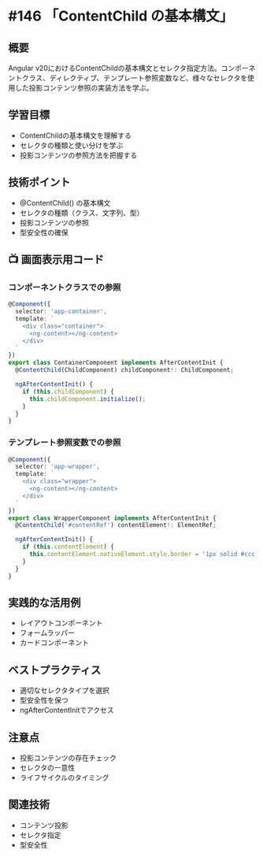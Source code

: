 # #146 「ContentChild の基本構文」

## 概要
Angular v20におけるContentChildの基本構文とセレクタ指定方法。コンポーネントクラス、ディレクティブ、テンプレート参照変数など、様々なセレクタを使用した投影コンテンツ参照の実装方法を学ぶ。

## 学習目標
- ContentChildの基本構文を理解する
- セレクタの種類と使い分けを学ぶ
- 投影コンテンツの参照方法を把握する

## 技術ポイント
- @ContentChild() の基本構文
- セレクタの種類（クラス、文字列、型）
- 投影コンテンツの参照
- 型安全性の確保

## 📺 画面表示用コード

### コンポーネントクラスでの参照
```typescript
@Component({
  selector: 'app-container',
  template: `
    <div class="container">
      <ng-content></ng-content>
    </div>
  `
})
export class ContainerComponent implements AfterContentInit {
  @ContentChild(ChildComponent) childComponent!: ChildComponent;

  ngAfterContentInit() {
    if (this.childComponent) {
      this.childComponent.initialize();
    }
  }
}
```

### テンプレート参照変数での参照
```typescript
@Component({
  selector: 'app-wrapper',
  template: `
    <div class="wrapper">
      <ng-content></ng-content>
    </div>
  `
})
export class WrapperComponent implements AfterContentInit {
  @ContentChild('#contentRef') contentElement!: ElementRef;

  ngAfterContentInit() {
    if (this.contentElement) {
      this.contentElement.nativeElement.style.border = '1px solid #ccc';
    }
  }
}
```

## 実践的な活用例
- レイアウトコンポーネント
- フォームラッパー
- カードコンポーネント

## ベストプラクティス
- 適切なセレクタタイプを選択
- 型安全性を保つ
- ngAfterContentInitでアクセス

## 注意点
- 投影コンテンツの存在チェック
- セレクタの一意性
- ライフサイクルのタイミング

## 関連技術
- コンテンツ投影
- セレクタ指定
- 型安全性
